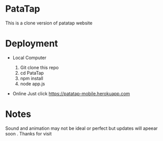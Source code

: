 # PataTap
This is a clone version of patatap website

# Deployment
+ Local Computer
  1. Git clone this repo
  2. cd PataTap
  3. npm install
  4. node app.js
  
 + Online
   Just click  https://patatap-mobile.herokuapp.com
   
# Notes
Sound and animation may not be ideal or perfect but updates will apeear soon . Thanks for visit
   
